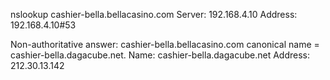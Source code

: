 nslookup cashier-bella.bellacasino.com
Server:		192.168.4.10
Address:	192.168.4.10#53

Non-authoritative answer:
cashier-bella.bellacasino.com	canonical name = cashier-bella.dagacube.net.
Name:	cashier-bella.dagacube.net
Address: 212.30.13.142
